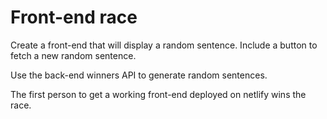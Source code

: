 # Front-end race

Create a front-end that will display a random sentence. Include a button
to fetch a new random sentence.

Use the back-end winners API to generate random sentences.

The first person to get a working front-end deployed on netlify wins the race.
